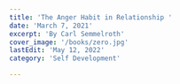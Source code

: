 ```yaml
---
title: 'The Anger Habit in Relationship '
date: 'March 7, 2021'
excerpt: 'By Carl Semmelroth'
cover_image: '/books/zero.jpg'
lastEdit: 'May 12, 2022'
category: 'Self Development'

---
```


